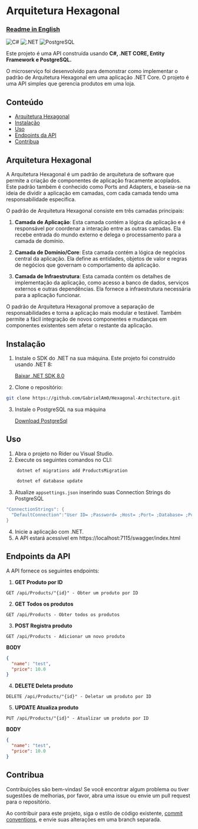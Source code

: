 # Arquitetura Hexagonal
### [Readme in English](https://github.com/GabrielAm0/Hexagonal-Architecture/blob/main/readme-en.md)


![C#](https://img.shields.io/badge/C%23-239120?style=for-the-badge&logo=c-sharp&logoColor=white)
![.NET](https://img.shields.io/badge/.NET-5C2D91?style=for-the-badge&logo=.net&logoColor=white)
![PostgreSQL](https://img.shields.io/badge/PostgreSQL-316192?style=for-the-badge&logo=postgresql&logoColor=white)

Este projeto é uma API construída usando **C#, .NET CORE, Entity Framework e PostgreSQL.**

O microserviço foi desenvolvido para demonstrar como implementar o padrão de Arquitetura Hexagonal em uma aplicação .NET Core. O projeto é uma API simples que gerencia produtos em uma loja.

## Conteúdo

- [Arquitetura Hexagonal](#arquitetura-hexagonal)
- [Instalação](#instalação)
- [Uso](#uso)
- [Endpoints da API](#endpoints-da-api)
- [Contribua](#contribua)

## Arquitetura Hexagonal

A Arquitetura Hexagonal é um padrão de arquitetura de software que permite a criação de componentes de aplicação fracamente acoplados. Este padrão também é conhecido como Ports and Adapters, e baseia-se na ideia de dividir a aplicação em camadas, com cada camada tendo uma responsabilidade específica.

O padrão de Arquitetura Hexagonal consiste em três camadas principais:

1. **Camada de Aplicação**: Esta camada contém a lógica da aplicação e é responsável por coordenar a interação entre as outras camadas. Ela recebe entrada do mundo externo e delega o processamento para a camada de domínio.

2. **Camada de Domínio/Core**: Esta camada contém a lógica de negócios central da aplicação. Ela define as entidades, objetos de valor e regras de negócios que governam o comportamento da aplicação.

3. **Camada de Infraestrutura**: Esta camada contém os detalhes de implementação da aplicação, como acesso a banco de dados, serviços externos e outras dependências. Ela fornece a infraestrutura necessária para a aplicação funcionar.

O padrão de Arquitetura Hexagonal promove a separação de responsabilidades e torna a aplicação mais modular e testável. Também permite a fácil integração de novos componentes e mudanças em componentes existentes sem afetar o restante da aplicação.

## Instalação

1. Instale o SDK do .NET na sua máquina. Este projeto foi construído usando .NET 8:

   [Baixar .NET SDK 8.0](https://dotnet.microsoft.com/download)

2. Clone o repositório:

```bash
git clone https://github.com/GabrielAm0/Hexagonal-Architecture.git

```

3. Instale o PostgreSQL na sua máquina

   [Download PostgreSql](https://www.postgresql.org/download/)

## Uso

1. Abra o projeto no Rider ou Visual Studio.
2. Execute os seguintes comandos no CLI:

```bash
    dotnet ef migrations add ProductsMigration
```

```bash
    dotnet ef database update
```

3. Atualize  `appsettings.json` inserindo suas Connection Strings do PostgreSQL

```csharp
"ConnectionStrings": {
  "DefaultConnection":"User ID= ;Password= ;Host= ;Port= ;Database= ;Pooling=true;"
}
```

4. Inicie a aplicação com .NET.
5. A API estará acessível em https://localhost:7115/swagger/index.html

## Endpoints da API

A API fornece os seguintes endpoints:

1. **GET Produto por ID**

```http request
GET /api/Products/"{id}" - Obter um produto por ID
```

2. **GET Todos os produtos**

```http request
GET /api/Products - Obter todos os produtos
```

3. **POST Registra produto**

```http request
GET /api/Products - Adicionar um novo produto
```

**BODY**

```json
{
  "name": "test",
  "price": 10.0
}
```

4. **DELETE Deleta produto**

```http request
DELETE /api/Products/"{id}" - Deletar um produto por ID
```

5. **UPDATE Atualiza produto**

```http request
PUT /api/Products/"{id}" - Atualizar um produto por ID
```

**BODY**

```json
{
  "name": "test",
  "price": 10.0
}
```

## Contribua

Contribuições são bem-vindas! Se você encontrar algum problema ou tiver sugestões de melhorias, por favor, abra uma issue ou envie um pull request para o repositório.


Ao contribuir para este projeto, siga o estilo de código existente, [commit conventions](https://www.conventionalcommits.org/en/v1.0.0/), e envie suas alterações em uma branch separada.
